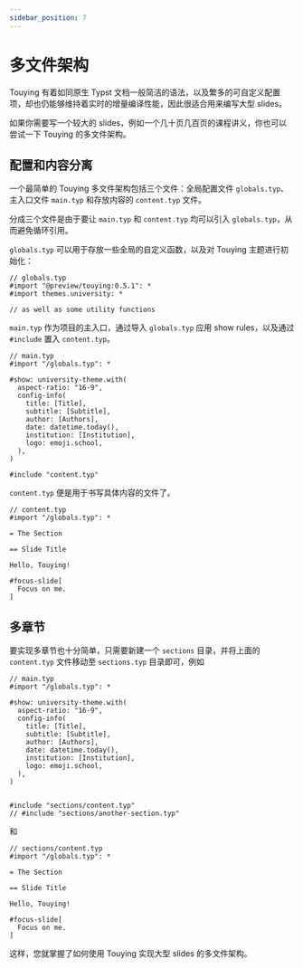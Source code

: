 ```yaml
---
sidebar_position: 7
---
```


# 多文件架构

Touying 有着如同原生 Typst 文档一般简洁的语法，以及繁多的可自定义配置项，却也仍能够维持着实时的增量编译性能，因此很适合用来编写大型 slides。

如果你需要写一个较大的 slides，例如一个几十页几百页的课程讲义，你也可以尝试一下 Touying 的多文件架构。


## 配置和内容分离

一个最简单的 Touying 多文件架构包括三个文件：全局配置文件 `globals.typ`、主入口文件 `main.typ` 和存放内容的 `content.typ` 文件。

分成三个文件是由于要让 `main.typ` 和 `content.typ` 均可以引入 `globals.typ`，从而避免循环引用。

`globals.typ` 可以用于存放一些全局的自定义函数，以及对 Touying 主题进行初始化：

```typst
// globals.typ
#import "@preview/touying:0.5.1": *
#import themes.university: *

// as well as some utility functions
```

`main.typ` 作为项目的主入口，通过导入 `globals.typ` 应用 show rules，以及通过 `#include` 置入 `content.typ`。

```typst
// main.typ
#import "/globals.typ": *

#show: university-theme.with(
  aspect-ratio: "16-9",
  config-info(
    title: [Title],
    subtitle: [Subtitle],
    author: [Authors],
    date: datetime.today(),
    institution: [Institution],
    logo: emoji.school,
  ),
)

#include "content.typ"
```

`content.typ` 便是用于书写具体内容的文件了。

```typst
// content.typ
#import "/globals.typ": *

= The Section

== Slide Title

Hello, Touying!

#focus-slide[
  Focus on me.
]
```


## 多章节

要实现多章节也十分简单，只需要新建一个 `sections` 目录，并将上面的 `content.typ` 文件移动至 `sections.typ` 目录即可，例如

```typst
// main.typ
#import "/globals.typ": *

#show: university-theme.with(
  aspect-ratio: "16-9",
  config-info(
    title: [Title],
    subtitle: [Subtitle],
    author: [Authors],
    date: datetime.today(),
    institution: [Institution],
    logo: emoji.school,
  ),
)


#include "sections/content.typ"
// #include "sections/another-section.typ"
```

和

```typst
// sections/content.typ
#import "/globals.typ": *

= The Section

== Slide Title

Hello, Touying!

#focus-slide[
  Focus on me.
]
```

这样，您就掌握了如何使用 Touying 实现大型 slides 的多文件架构。